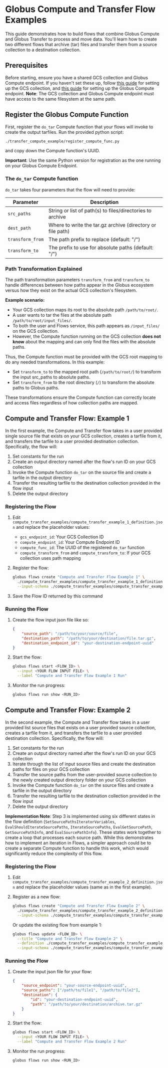 # Globus Compute and Transfer Flow Examples

This guide demonstrates how to build flows that combine Globus Compute and Globus Transfer to process and move data. You'll learn how to create two different flows that archive (tar) files and transfer them from a source collection to a destination collection.

## Prerequisites

Before starting, ensure you have a shared GCS collection and Globus Compute endpoint.
If you haven't set these up, follow [this guide](https://docs.globus.org/globus-connect-server/v5.4/) for setting up the GCS collection, and [this guide](https://globus-compute.readthedocs.io/en/latest/endpoints/installation.html) for setting up the Globus Compute endpoint. **Note**: The GCS collection and Globus Compute endpoint must have access to the same filesystem at the same path.

## Register the Globus Compute Function

First, register the `do_tar` Compute function that your flows will invoke to create the output tarfiles. Run the provided python script:

```bash
./transfer_compute_example/register_compute_func.py
```

and copy down the Compute function's UUID.

**Important**: Use the same Python version for registration as the one running on your Globus Compute Endpoint.

### The `do_tar` Compute function

`do_tar` takes four parameters that the flow will need to provide:

| Parameter | Description |
|-----------|-------------|
| `src_paths` | String or list of path(s) to files/directories to archive |
| `dest_path` | Where to write the tar.gz archive (directory or file path) |
| `transform_from` | The path prefix to replace (default: "/") |
| `transform_to` | The prefix to use for absolute paths (default: "/") |

### Path Transformation Explained

The path transformation parameters `transform_from` and `transform_to` handle differences between how paths appear in the Globus ecosystem versus how they exist on the actual GCS collection's filesystem.

**Example scenario:**
- Your GCS collection maps its root to the absolute path `/path/to/root/`.
- A user wants to tar the files at the absolute path `/path/to/root/input_files/`.
- To both the user and Flows service, this path appears as `/input_files/` on the GCS collection.
- However, the Compute function running on the GCS collection **does not know** about the mapping and can only find the files with the absolute paths.

Thus, the Compute function must be provided with the GCS root mapping to do any needed transformations. In this example:
- Set `transform_to` to the mapped root path (`/path/to/root/`) to transform the input src_paths to absolute paths.
- Set `transform_from` to the root directory (`/`) to transform the absolute paths to Globus paths.

These transformations ensure the Compute function can correctly locate and access files regardless of how collection paths are mapped.

## Compute and Transfer Flow: Example 1
In the first example, the Compute and Transfer flow takes in a user provided single source file that exists on your GCS collection, creates a tarfile from it, and transfers the tarfile to a user provided destination collection. Specifically, the flow will:
1. Set constants for the run
2. Create an output directory named after the flow's run ID on your GCS collection
3. Invoke the Compute function `do_tar` on the source file and create a tarfile in the output directory
4. Transfer the resulting tarfile to the destination collection provided in the flow input
5. Delete the output directory

### Registering the Flow

1. Edit `compute_transfer_examples/compute_transfer_example_1_definition.json` and replace the placeholder values:
   - `gcs_endpoint_id`: Your GCS Collection ID
   - `compute_endpoint_id`: Your Compute Endpoint ID
   - `compute_func_id`: The UUID of the registered `do_tar` function
   - `compute_transform_from` and `compute_transform_to`: If your GCS collection uses path mapping

2. Register the flow:
   ```bash
   globus flows create "Compute and Transfer Flow Example 1" \
     ./compute_transfer_examples/compute_transfer_example_1_definition.json \
     --input-schema ./compute_transfer_examples/compute_transfer_example_1_schema.json
   ```

3. Save the Flow ID returned by this command

### Running the Flow

1. Create the flow input json file like so:
   ```json
   {
       "source_path": "/path/to/your/source/file",
       "destination_path": "/path/to/your/destination/file.tar.gz",
       "destination_endpoint_id": "your-destination-endpoint-uuid"
   }
   ```

2. Start the flow:
   ```bash
   globus flows start <FLOW_ID> \
     --input <YOUR FLOW INPUT FILE> \
     --label "Compute and Transfer Flow Example 1 Run"
   ```

3. Monitor the run progress:
   ```bash
   globus flows run show <RUN_ID>
   ```

## Compute and Transfer Flow: Example 2
In the second example, the Compute and Transfer flow takes in a user provided list source files that exists on a user provided source collection, creates a tarfile from it, and transfers the tarfile to a user provided destination collection. Specifically, the flow will:
1. Set constants for the run
2. Create an output directory named after the flow's run ID on your GCS collection
3. Iterate through the list of input source files and create the destination paths for files on your GCS collection
4. Transfer the source paths from the user-provided source collection to the newly created output directory folder on your GCS collection
5. Invoke the Compute function `do_tar` on the source files and create a tarfile in the output directory
6. Transfer the resulting tarfile to the destination collection provided in the flow input
7. Delete the output directory

**Implementation Note**: Step 3 is implemented using six different states in the flow definition (`SetSourcePathsIteratorVariables`, `EvalShouldIterateSourcePaths`, `IterateSourcePaths`, `EvalGetSourcePath`, `GetSourcePathInfo`, and `EvalSourcePathInfo`). These states work together to create a loop that processes each source path. While this demonstrates how to implement an iteration in Flows, a simpler approach could be to create a separate Compute function to handle this work, which would significantly reduce the complexity of this flow.

### Registering the Flow

1. Edit `compute_transfer_examples/compute_transfer_example_2_definition.json` and replace the placeholder values (same as in the first example).

2. Register as a new flow:
   ```bash
   globus flows create "Compute and Transfer Flow Example 2" \
     ./compute_transfer_examples/compute_transfer_example_2_definition.json \
     --input-schema ./compute_transfer_examples/compute_transfer_example_2_schema.json
   ```

   Or update the existing flow from example 1:
   ```bash
   globus flows update <FLOW_ID> \
     --title "Compute and Transfer Flow Example 2" \
     --definition ./compute_transfer_examples/compute_transfer_example_2_definition.json \
     --input-schema ./compute_transfer_examples/compute_transfer_example_2_schema.json
   ```

### Running the Flow

1. Create the input json file for your flow:
   ```json
   {
       "source_endpoint": "your-source-endpoint-uuid",
       "source_paths": ["/path/to/file1", "/path/to/file2"],
       "destination": {
           "id": "your-destination-endpoint-uuid",
           "path": "/path/to/your/destination/archive.tar.gz"
       }
   }
   ```

2. Start the flow:
   ```bash
   globus flows start <FLOW_ID> \
     --input <YOUR FLOW INPUT FILE> \
     --label "Compute and Transfer Flow Example 2 Run"
   ```

3. Monitor the run progress:
   ```bash
   globus flows run show <RUN_ID>
   ```
